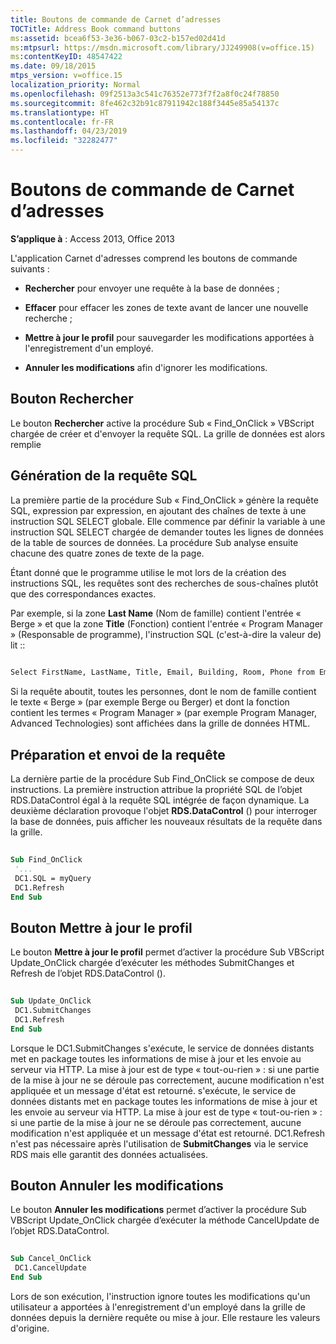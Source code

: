```yaml
---
title: Boutons de commande de Carnet d’adresses
TOCTitle: Address Book command buttons
ms:assetid: bcea6f53-3e36-b067-03c2-b157ed02d41d
ms:mtpsurl: https://msdn.microsoft.com/library/JJ249908(v=office.15)
ms:contentKeyID: 48547422
ms.date: 09/18/2015
mtps_version: v=office.15
localization_priority: Normal
ms.openlocfilehash: 09f2513a3c541c76352e773f7f2a8f0c24f78850
ms.sourcegitcommit: 8fe462c32b91c87911942c188f3445e85a54137c
ms.translationtype: HT
ms.contentlocale: fr-FR
ms.lasthandoff: 04/23/2019
ms.locfileid: "32282477"
---
```

# <a name="address-book-command-buttons"></a>Boutons de commande de Carnet d’adresses


**S’applique à** : Access 2013, Office 2013


L'application Carnet d'adresses comprend les boutons de commande suivants :

- **Rechercher** pour envoyer une requête à la base de données ;

- **Effacer** pour effacer les zones de texte avant de lancer une nouvelle recherche ;

- **Mettre à jour le profil** pour sauvegarder les modifications apportées à l'enregistrement d'un employé.

- **Annuler les modifications** afin d'ignorer les modifications.

## <a name="find-button"></a>Bouton Rechercher

Le bouton **Rechercher** active la procédure Sub « Find\_OnClick » VBScript chargée de créer et d'envoyer la requête SQL. La grille de données est alors remplie

## <a name="building-the-sql-query"></a>Génération de la requête SQL

La première partie de la procédure Sub « Find\_OnClick » génère la requête SQL, expression par expression, en ajoutant des chaînes de texte à une instruction SQL SELECT globale. Elle commence par définir la variable à une instruction SQL SELECT chargée de demander toutes les lignes de données de la table de sources de données. La procédure Sub analyse ensuite chacune des quatre zones de texte de la page.

Étant donné que le programme utilise le mot lors de la création des instructions SQL, les requêtes sont des recherches de sous-chaînes plutôt que des correspondances exactes.

Par exemple, si la zone **Last Name** (Nom de famille) contient l'entrée « Berge » et que la zone **Title** (Fonction) contient l'entrée « Program Manager » (Responsable de programme), l'instruction SQL (c'est-à-dire la valeur de) lit ::

```vb 
 
Select FirstName, LastName, Title, Email, Building, Room, Phone from Employee where lastname like 'Berge%' and title like 'Program Manager%' 
```

Si la requête aboutit, toutes les personnes, dont le nom de famille contient le texte « Berge » (par exemple Berge ou Berger) et dont la fonction contient les termes « Program Manager » (par exemple Program Manager, Advanced Technologies)  sont affichées dans la grille de données HTML.

## <a name="preparing-and-sending-the-query"></a>Préparation et envoi de la requête

La dernière partie de la procédure Sub Find\_OnClick se compose de deux instructions. La première instruction attribue la propriété SQL de l’objet RDS.DataControl égal à la requête SQL intégrée de façon dynamique. La deuxième déclaration provoque l'objet **RDS.DataControl** () pour interroger la base de données, puis afficher les nouveaux résultats de la requête dans la grille.

```vb 
 
Sub Find_OnClick 
 '... 
 DC1.SQL = myQuery 
 DC1.Refresh 
End Sub 
```

## <a name="update-profile-button"></a>Bouton Mettre à jour le profil

Le bouton **Mettre à jour le profil** permet d’activer la procédure Sub VBScript Update\_OnClick chargée d’exécuter les méthodes SubmitChanges et Refresh de l’objet RDS.DataControl ().

```vb 
 
Sub Update_OnClick 
 DC1.SubmitChanges 
 DC1.Refresh 
End Sub 
```

Lorsque le DC1.SubmitChanges s'exécute, le service de données distants met en package toutes les informations de mise à jour et les envoie au serveur via HTTP. La mise à jour est de type « tout-ou-rien » : si une partie de la mise à jour ne se déroule pas correctement, aucune modification n'est appliquée et un message d'état est retourné. s'exécute, le service de données distants met en package toutes les informations de mise à jour et les envoie au serveur via HTTP. La mise à jour est de type « tout-ou-rien » : si une partie de la mise à jour ne se déroule pas correctement, aucune modification n'est appliquée et un message d'état est retourné. DC1.Refresh n'est pas nécessaire après l'utilisation de **SubmitChanges** via le service RDS mais elle garantit des données actualisées.

## <a name="cancel-changes-button"></a>Bouton Annuler les modifications

Le bouton **Annuler les modifications** permet d’activer la procédure Sub VBScript Update\_OnClick chargée d’exécuter la méthode CancelUpdate de l’objet RDS.DataControl.

```vb 
 
Sub Cancel_OnClick 
 DC1.CancelUpdate 
End Sub 
```

Lors de son exécution, l'instruction ignore toutes les modifications qu'un utilisateur a apportées à l'enregistrement d'un employé dans la grille de données depuis la dernière requête ou mise à jour. Elle restaure les valeurs d'origine.

